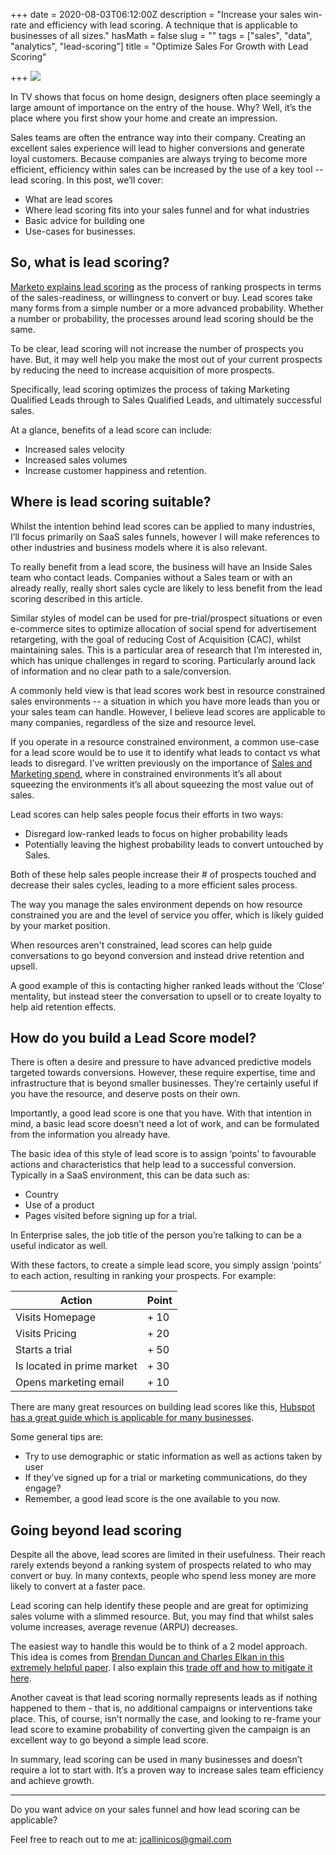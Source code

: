 +++
date = 2020-08-03T06:12:00Z
description = "Increase your sales win-rate and efficiency with lead scoring. A technique that is applicable to businesses of all sizes."
hasMath = false
slug = ""
tags = ["sales", "data", "analytics", "lead-scoring"]
title = "Optimize Sales For Growth with Lead Scoring"

+++
![](/static/graphs/pexels-fauxels-3183170-1.jpg)

In TV shows that focus on home design, designers often place seemingly a large amount of importance on the entry of the house. Why? Well, it’s the place where you first show your home and create an impression.

Sales teams are often the entrance way into their company. Creating an excellent sales experience will lead to higher conversions and generate loyal customers. Because companies are always trying to become more efficient, efficiency within sales can be increased by the use of a key tool -- lead scoring. In this post, we’ll cover:

* What are lead scores
* Where lead scoring fits into your sales funnel and for what industries
* Basic advice for building one
* Use-cases for businesses.

## **So, what is lead scoring?**

[Marketo explains lead scoring](https://blog.marketo.com/2011/01/what-is-lead-scoring.html) as the process of ranking prospects in terms of the sales-readiness, or willingness to convert or buy. Lead scores take many forms from a simple number or a more advanced probability. Whether a number or probability, the processes around lead scoring should be the same.

To be clear, lead scoring will not increase the number of prospects you have. But, it may well help you make the most out of your current prospects by reducing the need to increase acquisition of more prospects. 

Specifically, lead scoring optimizes the process of taking Marketing Qualified Leads through to Sales Qualified Leads, and ultimately successful sales.

At a glance, benefits of a lead score can include:

* Increased sales velocity
* Increased sales volumes
* Increase customer happiness and retention.

## **Where is lead scoring suitable?**

Whilst the intention behind lead scores can be applied to many industries, I’ll focus primarily on SaaS sales funnels, however I will make references to other industries and business models where it is also relevant.

To really benefit from a lead score, the business will have an Inside Sales team who contact leads. Companies without a Sales team or with an already really, really short sales cycle are likely to less benefit from the lead scoring described in this article.

Similar styles of model can be used for pre-trial/prospect situations or even e-commerce sites to optimize allocation of social spend for advertisement retargeting, with the goal of reducing Cost of Acquisition (CAC), whilst maintaining sales. This is a particular area of research that I’m interested in, which has unique challenges in regard to scoring. Particularly around lack of information and no clear path to a sale/conversion.

A commonly held view is that lead scores work best in resource constrained sales environments -- a situation in which you have more leads than you or your sales team can handle. However, I believe lead scores are applicable to many companies, regardless of the size and resource level.

If you operate in a resource constrained environment, a common use-case for a lead score would be to use it to identify what leads to contact vs what leads to disregard. I’ve written previously on the importance of [Sales and Marketing spend](https://jamesmalcolm.me/posts/balancing-research-and-sales-spend/), where in constrained environments it’s all about squeezing the environments it’s all about squeezing the most value out of sales.

Lead scores can help sales people focus their efforts in two ways:

* Disregard low-ranked leads to focus on higher probability leads
* Potentially leaving the highest probability leads to convert untouched by Sales.

Both of these help sales people increase their # of prospects touched and decrease their sales cycles, leading to a more efficient sales process.

The way you manage the sales environment depends on how resource constrained you are and the level of service you offer, which is likely guided by your market position.

When resources aren't constrained, lead scores can help guide conversations to go beyond conversion and instead drive retention and upsell.

A good example of this is contacting higher ranked leads without the ‘Close’ mentality, but instead steer the conversation to upsell or to create loyalty to help aid retention effects.

## **How do you build a Lead Score model?**

There is often a desire and pressure to have advanced predictive models targeted towards conversions. However, these require expertise, time and infrastructure that is beyond smaller businesses. They’re certainly useful if you have the resource, and deserve posts on their own.

Importantly, a good lead score is one that you have. With that intention in mind, a basic lead score doesn’t need a lot of work, and can be formulated from the information you already have.

The basic idea of this style of lead score is to assign ‘points’ to favourable actions and characteristics that help lead to a successful conversion. Typically in a SaaS environment, this can be data such as:

* Country
* Use of a product
* Pages visited before signing up for a trial.

In Enterprise sales, the job title of the person you’re talking to can be a useful indicator as well.

With these factors, to create a simple lead score, you simply assign ‘points’ to each action, resulting in ranking your prospects. For example:

| Action | Point |
| --- | --- |
| Visits Homepage | + 10 |
| Visits Pricing | + 20 |
| Starts a trial | + 50 |
| Is located in prime market | + 30 |
| Opens marketing email | + 10 |

There are many great resources on building lead scores like this, [Hubspot has a great guide which is applicable for many businesses](https://blog.hubspot.com/marketing/lead-scoring-instructions).

Some general tips are:

* Try to use demographic or static information as well as actions taken by user
* If they’ve signed up for a trial or marketing communications, do they engage?
* Remember, a good lead score is the one available to you now.

## **Going beyond lead scoring**

Despite all the above, lead scores are limited in their usefulness. Their reach rarely extends beyond a ranking system of prospects related to who may convert or buy. In many contexts, people who spend less money are more likely to convert at a faster pace.

Lead scoring can help identify these people and are great for optimizing sales volume with a slimmed resource. But, you may find that whilst sales volume increases, average revenue (ARPU) decreases.

The easiest way to handle this would be to think of a 2 model approach. This idea is comes from [Brendan Duncan and Charles Elkan in this extremely helpful paper](https://www.researchgate.net/publication/299969952_Probabilistic_Modeling_of_a_Sales_Funnel_to_Prioritize_Leads). I also explain this [trade off and how to mitigate it here](/posts/sales-volume-vs-account-value/).

Another caveat is that lead scoring normally represents leads as if nothing happened to them - that is, no additional campaigns or interventions take place. This, of course, isn’t normally the case, and looking to re-frame your lead score to examine probability of converting given the campaign is an excellent way to go beyond a simple lead score.

In summary, lead scoring can be used in many businesses and doesn’t require a lot to start with. It’s a proven way to increase sales team efficiency and achieve growth.

***

Do you want advice on your sales funnel and how lead scoring can be applicable?

Feel free to reach out to me at: [jcallinicos@gmail.com](mailto:jcallinicos@gmail.com)